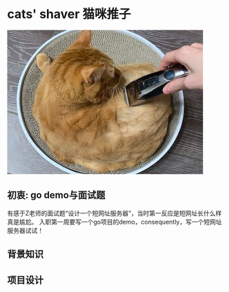 
# cats' shaver 猫咪推子

![猫咪推子](shaver.jpeg)

## 初衷: go demo与面试题

有感于Z老师的面试题“设计一个短网址服务器”，当时第一反应是短网址长什么样真是尴尬。
入职第一周要写一个go项目的demo，consequently，写一个短网址服务器试试！


## 背景知识


## 项目设计




